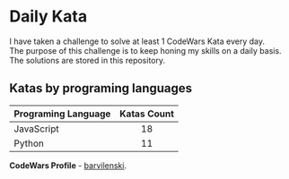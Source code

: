 # Daily Kata

I have taken a challenge to solve at least 1 CodeWars Kata every day.  
The purpose of this challenge is to keep honing my skills on a daily basis.  
The solutions are stored in this repository.

## Katas by programing languages

| Programing Language | Katas Count |
| ------------------- | :---------: |
| JavaScript          |          18 |
| Python              |          11 |


**CodeWars Profile** - [barvilenski](https://www.codewars.com/users/vbarv24).
